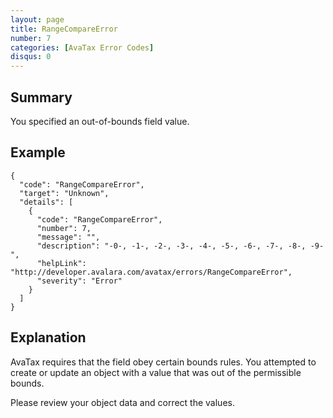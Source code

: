 ```yaml
---
layout: page
title: RangeCompareError
number: 7
categories: [AvaTax Error Codes]
disqus: 0
---
```


## Summary

You specified an out-of-bounds field value.

## Example

    {
      "code": "RangeCompareError",
      "target": "Unknown",
      "details": [
        {
          "code": "RangeCompareError",
          "number": 7,
          "message": "",
          "description": "-0-, -1-, -2-, -3-, -4-, -5-, -6-, -7-, -8-, -9-",
          "helpLink": "http://developer.avalara.com/avatax/errors/RangeCompareError",
          "severity": "Error"
        }
      ]
    }

## Explanation

AvaTax requires that the field obey certain bounds rules.  You attempted to create or update an object with a value that was out of the permissible bounds.

Please review your object data and correct the values.
